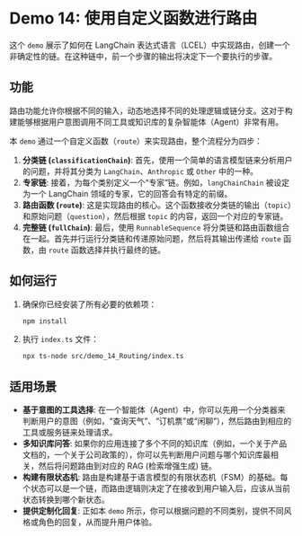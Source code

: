 # Demo 14: 使用自定义函数进行路由

这个 `demo` 展示了如何在 LangChain 表达式语言（LCEL）中实现路由，创建一个非确定性的链。在这种链中，前一个步骤的输出将决定下一个要执行的步骤。

## 功能

路由功能允许你根据不同的输入，动态地选择不同的处理逻辑或链分支。这对于构建能够根据用户意图调用不同工具或知识库的复杂智能体（Agent）非常有用。

本 `demo` 通过一个自定义函数（`route`）来实现路由，整个流程分为四步：

1.  **分类链 (`classificationChain`)**: 首先，使用一个简单的语言模型链来分析用户的问题，并将其分类为 `LangChain`、`Anthropic` 或 `Other` 中的一种。
2.  **专家链**: 接着，为每个类别定义一个“专家”链。例如，`langChainChain` 被设定为一个 LangChain 领域的专家，它的回答会有特定的前缀。
3.  **路由函数 (`route`)**: 这是实现路由的核心。这个函数接收分类链的输出（`topic`）和原始问题（`question`），然后根据 `topic` 的内容，返回一个对应的专家链。
4.  **完整链 (`fullChain`)**: 最后，使用 `RunnableSequence` 将分类链和路由函数组合在一起。首先并行运行分类链和传递原始问题，然后将其输出传递给 `route` 函数，由 `route` 函数选择并执行最终的链。

## 如何运行

1.  确保你已经安装了所有必要的依赖项：

    ```bash
    npm install
    ```

2.  执行 `index.ts` 文件：

    ```bash
    npx ts-node src/demo_14_Routing/index.ts
    ```

## 适用场景

- **基于意图的工具选择**: 在一个智能体（Agent）中，你可以先用一个分类器来判断用户的意图（例如，“查询天气”、“订机票”或“闲聊”），然后路由到相应的工具或服务链来处理请求。
- **多知识库问答**: 如果你的应用连接了多个不同的知识库（例如，一个关于产品文档的，一个关于公司政策的），你可以先判断用户问题与哪个知识库最相关，然后将问题路由到对应的 RAG (检索增强生成) 链。
- **构建有限状态机**: 路由是构建基于语言模型的有限状态机（FSM）的基础。每个状态可以是一个链，而路由逻辑则决定了在接收到用户输入后，应该从当前状态转换到哪个新状态。
- **提供定制化回复**: 正如本 `demo` 所示，你可以根据问题的不同类别，提供不同风格或角色的回复，从而提升用户体验。